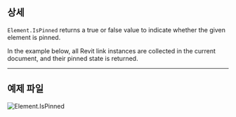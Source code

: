 ## 상세
`Element.IsPinned` returns a true or false value to indicate whether the given element is pinned.

In the example below, all Revit link instances are collected in the current document, and their pinned state is returned.
___
## 예제 파일

![Element.IsPinned](./Revit.Elements.Element.IsPinned_img.jpg)
